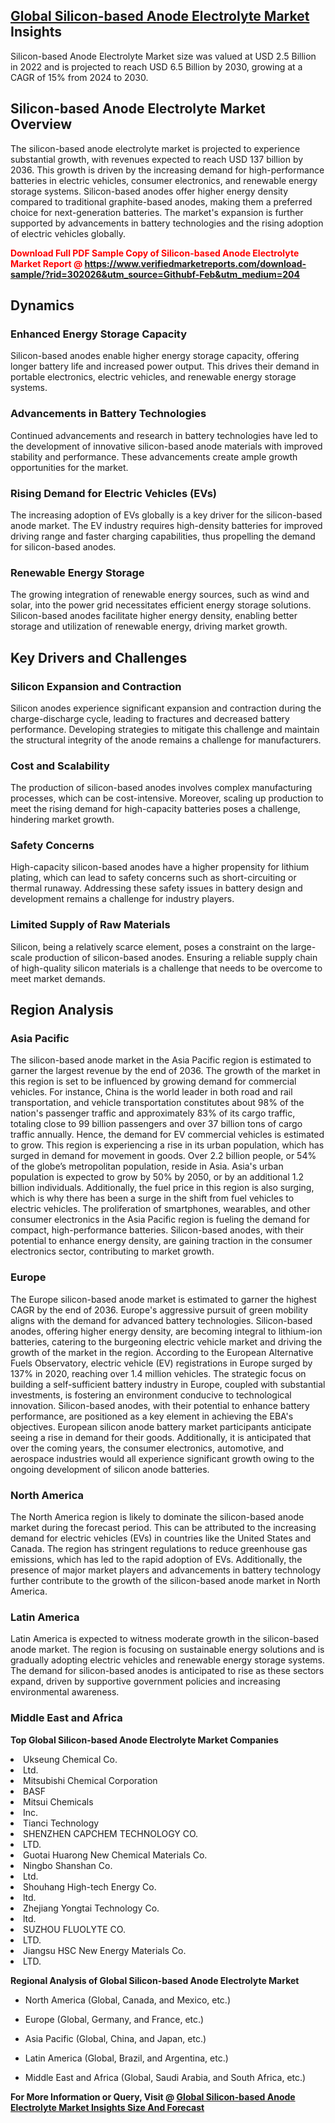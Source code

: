 <h2><a href="https://www.verifiedmarketreports.com/download-sample/?rid=302026&amp;utm_source=Githubf&amp;utm_medium=204" target="_blank">Global Silicon-based Anode Electrolyte Market</a> Insights</h2><p>Silicon-based Anode Electrolyte Market size was valued at USD 2.5 Billion in 2022 and is projected to reach USD 6.5 Billion by 2030, growing at a CAGR of 15% from 2024 to 2030.</p><p> <h2>Silicon-based Anode Electrolyte Market Overview</h2> <p>The silicon-based anode electrolyte market is projected to experience substantial growth, with revenues expected to reach USD 137 billion by 2036. This growth is driven by the increasing demand for high-performance batteries in electric vehicles, consumer electronics, and renewable energy storage systems. Silicon-based anodes offer higher energy density compared to traditional graphite-based anodes, making them a preferred choice for next-generation batteries. The market's expansion is further supported by advancements in battery technologies and the rising adoption of electric vehicles globally. </p> <p><strong><p><span class=""><span style="color: #ff0000;"><strong>Download Full PDF Sample Copy of Silicon-based Anode Electrolyte Market Report</strong> @ </span><a href="https://www.verifiedmarketreports.com/download-sample/?rid=302026&amp;utm_source=Githubf-Feb&amp;utm_medium=204" target="_blank">https://www.verifiedmarketreports.com/download-sample/?rid=302026&amp;utm_source=Githubf-Feb&amp;utm_medium=204</a></span></p></strong></p> <h2>Dynamics</h2> <h3>Enhanced Energy Storage Capacity</h3> <p>Silicon-based anodes enable higher energy storage capacity, offering longer battery life and increased power output. This drives their demand in portable electronics, electric vehicles, and renewable energy storage systems. </p> <h3>Advancements in Battery Technologies</h3> <p>Continued advancements and research in battery technologies have led to the development of innovative silicon-based anode materials with improved stability and performance. These advancements create ample growth opportunities for the market. </p> <h3>Rising Demand for Electric Vehicles (EVs)</h3> <p>The increasing adoption of EVs globally is a key driver for the silicon-based anode market. The EV industry requires high-density batteries for improved driving range and faster charging capabilities, thus propelling the demand for silicon-based anodes. </p> <h3>Renewable Energy Storage</h3> <p>The growing integration of renewable energy sources, such as wind and solar, into the power grid necessitates efficient energy storage solutions. Silicon-based anodes facilitate higher energy density, enabling better storage and utilization of renewable energy, driving market growth. </p> <h2>Key Drivers and Challenges</h2> <h3>Silicon Expansion and Contraction</h3> <p>Silicon anodes experience significant expansion and contraction during the charge-discharge cycle, leading to fractures and decreased battery performance. Developing strategies to mitigate this challenge and maintain the structural integrity of the anode remains a challenge for manufacturers. </p> <h3>Cost and Scalability</h3> <p>The production of silicon-based anodes involves complex manufacturing processes, which can be cost-intensive. Moreover, scaling up production to meet the rising demand for high-capacity batteries poses a challenge, hindering market growth. </p> <h3>Safety Concerns</h3> <p>High-capacity silicon-based anodes have a higher propensity for lithium plating, which can lead to safety concerns such as short-circuiting or thermal runaway. Addressing these safety issues in battery design and development remains a challenge for industry players. </p> <h3>Limited Supply of Raw Materials</h3> <p>Silicon, being a relatively scarce element, poses a constraint on the large-scale production of silicon-based anodes. Ensuring a reliable supply chain of high-quality silicon materials is a challenge that needs to be overcome to meet market demands. </p> <h2>Region Analysis</h2> <h3>Asia Pacific</h3> <p>The silicon-based anode market in the Asia Pacific region is estimated to garner the largest revenue by the end of 2036. The growth of the market in this region is set to be influenced by growing demand for commercial vehicles. For instance, China is the world leader in both road and rail transportation, and vehicle transportation constitutes about 98% of the nation's passenger traffic and approximately 83% of its cargo traffic, totaling close to 99 billion passengers and over 37 billion tons of cargo traffic annually. Hence, the demand for EV commercial vehicles is estimated to grow. This region is experiencing a rise in its urban population, which has surged in demand for movement in goods. Over 2.2 billion people, or 54% of the globe’s metropolitan population, reside in Asia. Asia's urban population is expected to grow by 50% by 2050, or by an additional 1.2 billion individuals. Additionally, the fuel price in this region is also surging, which is why there has been a surge in the shift from fuel vehicles to electric vehicles. The proliferation of smartphones, wearables, and other consumer electronics in the Asia Pacific region is fueling the demand for compact, high-performance batteries. Silicon-based anodes, with their potential to enhance energy density, are gaining traction in the consumer electronics sector, contributing to market growth. </p> <h3>Europe</h3> <p>The Europe silicon-based anode market is estimated to garner the highest CAGR by the end of 2036. Europe's aggressive pursuit of green mobility aligns with the demand for advanced battery technologies. Silicon-based anodes, offering higher energy density, are becoming integral to lithium-ion batteries, catering to the burgeoning electric vehicle market and driving the growth of the market in the region. According to the European Alternative Fuels Observatory, electric vehicle (EV) registrations in Europe surged by 137% in 2020, reaching over 1.4 million vehicles. The strategic focus on building a self-sufficient battery industry in Europe, coupled with substantial investments, is fostering an environment conducive to technological innovation. Silicon-based anodes, with their potential to enhance battery performance, are positioned as a key element in achieving the EBA's objectives. European silicon anode battery market participants anticipate seeing a rise in demand for their goods. Additionally, it is anticipated that over the coming years, the consumer electronics, automotive, and aerospace industries would all experience significant growth owing to the ongoing development of silicon anode batteries. </p> <h3>North America</h3> <p>The North America region is likely to dominate the silicon-based anode market during the forecast period. This can be attributed to the increasing demand for electric vehicles (EVs) in countries like the United States and Canada. The region has stringent regulations to reduce greenhouse gas emissions, which has led to the rapid adoption of EVs. Additionally, the presence of major market players and advancements in battery technology further contribute to the growth of the silicon-based anode market in North America. </p> <h3>Latin America</h3> <p>Latin America is expected to witness moderate growth in the silicon-based anode market. The region is focusing on sustainable energy solutions and is gradually adopting electric vehicles and renewable energy storage systems. The demand for silicon-based anodes is anticipated to rise as these sectors expand, driven by supportive government policies and increasing environmental awareness. </p> <h3>Middle East and Africa</h3> <p</p><p><strong>Top Global Silicon-based Anode Electrolyte Market Companies</strong></p><div data-test-id=""><p><li>Ukseung Chemical Co.</li><li> Ltd.</li><li> Mitsubishi Chemical Corporation</li><li> BASF</li><li> Mitsui Chemicals</li><li> Inc.</li><li> Tianci Technology</li><li> SHENZHEN CAPCHEM TECHNOLOGY CO.</li><li>LTD.</li><li> Guotai Huarong New Chemical Materials Co.</li><li> Ningbo Shanshan Co.</li><li>Ltd.</li><li> Shouhang High-tech Energy Co.</li><li>ltd.</li><li> Zhejiang Yongtai Technology Co.</li><li>ltd.</li><li> SUZHOU FLUOLYTE CO.</li><li>LTD.</li><li> Jiangsu HSC New Energy Materials Co.</li><li>LTD.</li></p><div><strong>Regional Analysis of&nbsp;Global Silicon-based Anode Electrolyte Market</strong></div><ul><li dir="ltr"><p dir="ltr">North America&nbsp;(Global, Canada, and Mexico, etc.)</p></li><li dir="ltr"><p dir="ltr">Europe (Global, Germany, and France, etc.)</p></li><li dir="ltr"><p dir="ltr">Asia Pacific&nbsp;(Global, China, and Japan, etc.)</p></li><li dir="ltr"><p dir="ltr">Latin America&nbsp;(Global, Brazil, and Argentina, etc.)</p></li><li dir="ltr">Middle East and Africa&nbsp;(Global, Saudi Arabia, and South Africa, etc.)</li></ul><p><strong>For More Information or Query, Visit @&nbsp;</strong><strong><a href="https://www.verifiedmarketreports.com/product/silicon-based-anode-electrolyte-market/?utm_source=Githubf&amp;utm_medium=204" target="_blank">Global Silicon-based Anode Electrolyte Market Insights Size And Forecast</a></strong></p></div>
